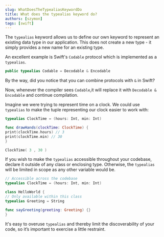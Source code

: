 ```yaml
---
slug: WhatDoesTheTypealiasKeywordDo
title: What does the typealias keyword do?
authors: [szymon]
tags: [swift]
---
```



The `typealias` keyword allows us to define our own keyword to represent an existing data type in our application. This does not create a new type - it simply provides a new name for an existing type.

An excellent example is Swift's `Codable` protocol which is implemented as a `typealias`.

```swift
public typealias Codable = Decodable & Encodable
```

By the way, did you notice that you can combine protocols with `&` in Swift?

Now, whenever the compiler sees `Codable`,it will replace it with `Decodable & Encodable` and continue compilation.

Imagine we were trying to represent time on a clock. We could use `typealias` to make the tuple representing our clock easier to work with:
```swift
typealias ClockTime = (hours: Int, min: Int)

func drawHands(clockTime: ClockTime) {
print(clockTime.hours) // 3
print(clockTime.min) // 30
}

ClockTime( 3 , 30 )
```

If you wish to make the `typealias` accessible throughout your codebase, declare it outside of any class or enclosing type. Otherwise, the `typealias` will be limited in scope as any other
variable would be.
```swift
// Accessible across the codebase
typealias ClockTime = (hours: Int, min: Int)

class HelloWorld {
// Only available within this class
typealias Greeting = String

func sayGreeting(greeting: Greeting) {}
}
```

It's easy to overuse `typealias` and thereby limit the discoverability of your code, so it’s
important to exercise a little restraint.
